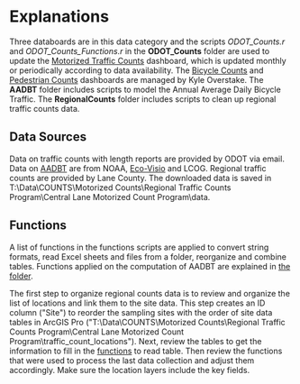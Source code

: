# Explanations

Three databoards are in this data category and the scripts *ODOT_Counts.r* and *ODOT_Counts_Functions.r* in the **ODOT_Counts** folder are used to update the [Motorized Traffic Counts](https://www.lcog.org/thempo/page/motorized-traffic-counts) dashboard, which is updated monthly or periodically according to data availability. The [Bicycle Counts](https://www.lcog.org/thempo/page/bicycle-counts) and [Pedestrian Counts](https://www.lcog.org/thempo/page/pedestrian-counts) dashboards are managed by Kyle Overstake. The **AADBT** folder includes scripts to model the Annual Average Daily Bicycle Traffic. The **RegionalCounts** folder includes scripts to clean up regional traffic counts data.

## Data Sources

Data on traffic counts with length reports are provided by ODOT via email. Data on [AADBT](https://github.com/dongmeic/MPO_Data_Portal/tree/master/TrafficCountData/AADBT#explanations) are from NOAA, [Eco-Visio](https://www.eco-visio.net/v5/login/#::) and LCOG. Regional traffic counts are provided by Lane County. The downloaded data is saved in T:\Data\COUNTS\Motorized Counts\Regional Traffic Counts Program\Central Lane Motorized Count Program\data.

## Functions

A list of functions in the functions scripts are applied to convert string formats, read Excel sheets and files from a folder, reorganize and combine tables. Functions applied on the computation of AADBT are explained in [the folder](https://github.com/dongmeic/MPO_Data_Portal/tree/master/TrafficCountData/AADBT#explanations).

The first step to organize regional counts data is to review and organize the list of locations and link them to the site data. This step creates an ID column ("Site") to reorder the sampling sites with the order of site data tables in ArcGIS Pro ("T:\Data\COUNTS\Motorized Counts\Regional Traffic Counts Program\Central Lane Motorized Count Program\traffic_count_locations"). Next, review the tables to get the information to fill in the [functions](https://github.com/dongmeic/MPO_Data_Portal/blob/master/TrafficCountData/RegionalCounts/Traffic_Counts_Functions.r) to read table. Then review the functions that were used to process the last data collection and adjust them accordingly. Make sure the location layers include the key fields.
